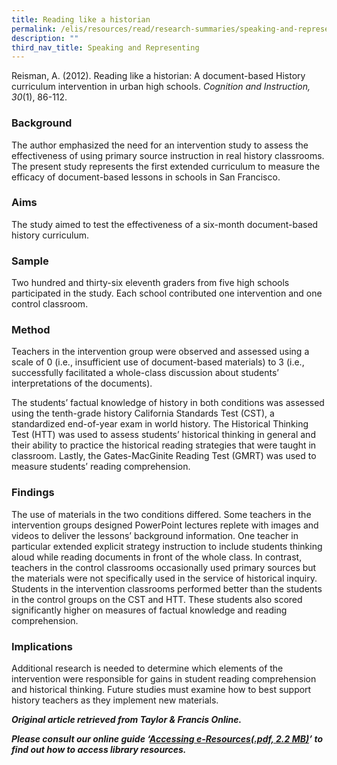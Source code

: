 ```yaml
---
title: Reading like a historian
permalink: /elis/resources/read/research-summaries/speaking-and-representing/reading-like-a-historian/
description: ""
third_nav_title: Speaking and Representing
---
```

Reisman, A. (2012). Reading like a historian: A document-based History curriculum intervention in urban high schools. _Cognition and Instruction, 30_(1), 86-112.

### Background

The author emphasized the need for an intervention study to assess the effectiveness of using primary source instruction in real history classrooms. The present study represents the first extended curriculum to measure the efficacy of document-based lessons in schools in San Francisco.

### Aims

The study aimed to test the effectiveness of a six-month document-based history curriculum.

### Sample

Two hundred and thirty-six eleventh graders from five high schools participated in the study. Each school contributed one intervention and one control classroom.

### Method

Teachers in the intervention group were observed and assessed using a scale of 0 (i.e., insufficient use of document-based materials) to 3 (i.e., successfully facilitated a whole-class discussion about students’ interpretations of the documents).

The students’ factual knowledge of history in both conditions was assessed using the tenth-grade history California Standards Test (CST), a standardized end-of-year exam in world history. The Historical Thinking Test (HTT) was used to assess students’ historical thinking in general and their ability to practice the historical reading strategies that were taught in classroom. Lastly, the Gates-MacGinite Reading Test (GMRT) was used to measure students’ reading comprehension.

### Findings

The use of materials in the two conditions differed. Some teachers in the intervention groups designed PowerPoint lectures replete with images and videos to deliver the lessons’ background information. One teacher in particular extended explicit strategy instruction to include students thinking aloud while reading documents in front of the whole class. In contrast, teachers in the control classrooms occasionally used primary sources but the materials were not specifically used in the service of historical inquiry. Students in the intervention classrooms performed better than the students in the control groups on the CST and HTT. These students also scored significantly higher on measures of factual knowledge and reading comprehension.

### Implications

Additional research is needed to determine which elements of the intervention were responsible for gains in student reading comprehension and historical thinking. Future studies must examine how to best support history teachers as they implement new materials.

_**Original article retrieved from Taylor & Francis Online.**_  

_**Please consult our online guide ‘**__**[Accessing e-Resources(.pdf, 2.2 MB)](https://academyofsingaporeteachers-moe-edu-sg-admin.cwp.sg/elis/resources/read/research-summaries/speaking-and-representing/18e45074-6b1b-4ac7-811f-1a8da16c4f81 "Accessing e-Resources")**__**’ to find out how to access library resources.**_